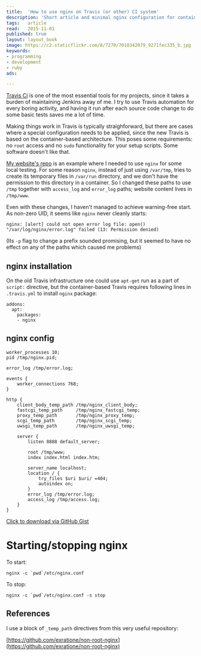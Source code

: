 ```yaml
---
title:	'How to use nginx on Travis (or other) CI system'
description: 'Short article and minimal nginx configuration for container-based infrastructure'
tags:	article
read:	2015-11-01
published: true
layout:	layout_book
image: https://c2.staticflickr.com/8/7270/7018342079_9271fec335_b.jpg
keywords:
- programming
- development
- ruby
ads:

---
```


[Travis Ci](http://www.travis-ci.org) is one of the most essential tools for
my projects, since it takes a burden of maintaining Jenkins away of me. I
try to use Travis automation for every boring activity, and having it run
after each source code change to do some basic tests saves me a lot of time.

Making things work in Travis is typically straighforward, but there are
cases where a special configuration needs to be applied, since the new
Travis is based on the container-based architecture. This poses some
requirements: no `root` access and no `sudo` functionality for your setup
scripts. Some software doesn't like that.

[My website's repo](http://github.com/wkoszek/me) is an example where I
needed to use `nginx` for some local testing. For some reason `nginx`,
instead of just using `/var/tmp`, tries to create its temporary files in
`/var/run` directory, and we don't have the permission to this directory in
a container. So I changed these paths to use `/tmp` together with
`access_log` and `error_log` paths; website content lives in `/tmp/www`.

Even with these changes, I haven't managed to achieve warning-free start. As
non-zero UID, it seems like `nginx` never cleanly starts:

	nginx: [alert] could not open error log file: open()
	"/var/log/nginx/error.log" failed (13: Permission denied)

(Its `-p` flag to change a prefix sounded promising, but it seemed to have
no effect on any of the paths which caused me problems)

## nginx installation

On the old Travis infrastructure one could use `apt-get` run as a part of
`script:` directive, but the container-based Travis requires following lines
in `.travis.yml` to install `nginx` package:

	addons:
	  apt:
	    packages:
	    - nginx

## nginx config

~~~nginx
worker_processes 10;
pid /tmp/nginx.pid;

error_log /tmp/error.log;

events {
	worker_connections 768;
}

http {
	client_body_temp_path /tmp/nginx_client_body;
	fastcgi_temp_path     /tmp/nginx_fastcgi_temp;
	proxy_temp_path       /tmp/nginx_proxy_temp;
	scgi_temp_path        /tmp/nginx_scgi_temp;
	uwsgi_temp_path       /tmp/nginx_uwsgi_temp;

	server {
		listen 8888 default_server;

		root /tmp/www;
		index index.html index.htm;

		server_name localhost;
		location / {
			try_files $uri $uri/ =404;
			autoindex on;
		}
		error_log /tmp/error.log;
		access_log /tmp/access.log;
	}
}
~~~

[Click to download via GitHub Gist](https://gist.github.com/wkoszek/f72b8eb36e02d07adc81)

# Starting/stopping nginx

To start:

	nginx -c `pwd`/etc/nginx.conf

To stop:

	nginx -c `pwd`/etc/nginx.conf -s stop

## References

I use a block of `_temp_path` directives from this very useful repository:

[https://github.com/exratione/non-root-nginx](https://github.com/exratione/non-root-nginx)
